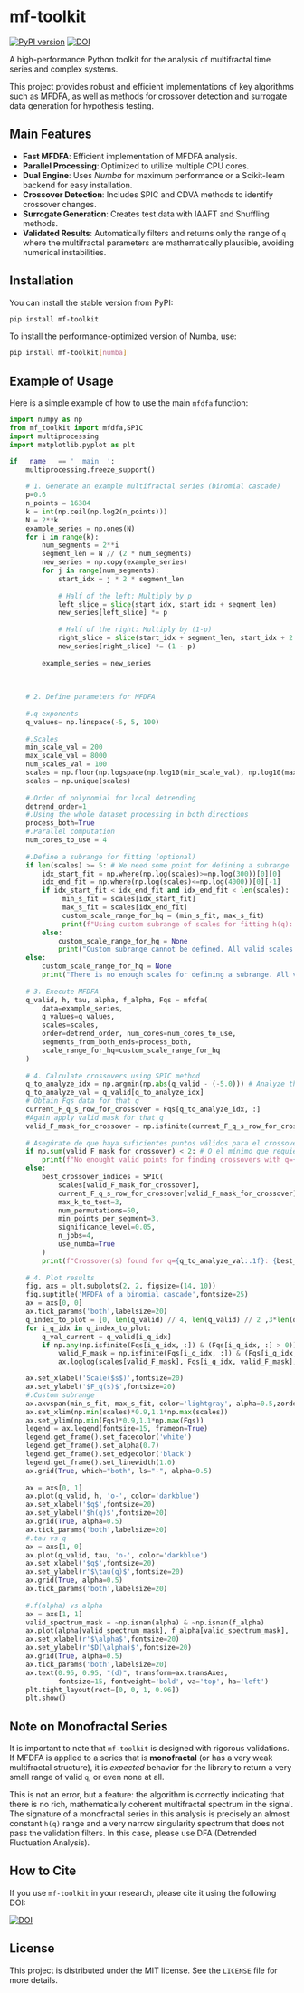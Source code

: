 # mf-toolkit

[![PyPI version](https://badge.fury.io/py/mf-toolkit.svg)](https://pypi.org/project/mf-toolkit/0.1.3/)
[![DOI](https://zenodo.org/badge/DOI/10.5281/zenodo.15858623.svg)](https://doi.org/10.5281/zenodo.15858623)

A high-performance Python toolkit for the analysis of multifractal time series and complex systems.

This project provides robust and efficient implementations of key algorithms such as MFDFA, as well as methods for crossover detection and surrogate data generation for hypothesis testing.

## Main Features

* **Fast MFDFA**: Efficient implementation of MFDFA analysis.
* **Parallel Processing**: Optimized to utilize multiple CPU cores.
* **Dual Engine**: Uses *Numba* for maximum performance or a Scikit-learn backend for easy installation.
* **Crossover Detection**: Includes SPIC and CDVA methods to identify crossover changes.
* **Surrogate Generation**: Creates test data with IAAFT and Shuffling methods.
* **Validated Results**: Automatically filters and returns only the range of `q` where the multifractal parameters are mathematically plausible, avoiding numerical instabilities.

## Installation

You can install the stable version from PyPI:

```bash
pip install mf-toolkit
```

To install the performance-optimized version of Numba, use:
```bash
pip install mf-toolkit[numba]
```

## Example of Usage

Here is a simple example of how to use the main `mfdfa` function:

```python
import numpy as np
from mf_toolkit import mfdfa,SPIC
import multiprocessing
import matplotlib.pyplot as plt 

if __name__ == '__main__':
    multiprocessing.freeze_support()
    
    # 1. Generate an example multifractal series (binomial cascade)
    p=0.6
    n_points = 16384
    k = int(np.ceil(np.log2(n_points)))
    N = 2**k
    example_series = np.ones(N)
    for i in range(k):
        num_segments = 2**i
        segment_len = N // (2 * num_segments)
        new_series = np.copy(example_series)
        for j in range(num_segments):
            start_idx = j * 2 * segment_len
                
            # Half of the left: Multiply by p
            left_slice = slice(start_idx, start_idx + segment_len)
            new_series[left_slice] *= p
                
            # Half of the right: Multiply by (1-p)
            right_slice = slice(start_idx + segment_len, start_idx + 2 * segment_len)
            new_series[right_slice] *= (1 - p)
                
        example_series = new_series
            
    
    
    # 2. Define parameters for MFDFA
    
    #.q exponents
    q_values= np.linspace(-5, 5, 100)
    
    #.Scales
    min_scale_val = 200
    max_scale_val = 8000
    num_scales_val = 100 
    scales = np.floor(np.logspace(np.log10(min_scale_val), np.log10(max_scale_val), num_scales_val)).astype(int)
    scales = np.unique(scales) 
    
    #.Order of polynomial for local detrending
    detrend_order=1
    #.Using the whole dataset processing in both directions
    process_both=True
    #.Parallel computation
    num_cores_to_use = 4 
    
    #.Define a subrange for fitting (optional)
    if len(scales) >= 5: # We need some point for defining a subrange
        idx_start_fit = np.where(np.log(scales)>=np.log(300))[0][0]
        idx_end_fit = np.where(np.log(scales)<=np.log(4000))[0][-1]
        if idx_start_fit < idx_end_fit and idx_end_fit < len(scales):
             min_s_fit = scales[idx_start_fit]
             max_s_fit = scales[idx_end_fit]
             custom_scale_range_for_hq = (min_s_fit, max_s_fit)
             print(f"Using custom subrange of scales for fitting h(q): {custom_scale_range_for_hq}")
        else:
            custom_scale_range_for_hq = None
            print("Custom subrange cannot be defined. All valid scales will be used.")
    else:
        custom_scale_range_for_hq = None 
        print("There is no enough scales for defining a subrange. All valid scales will be used")
    
    # 3. Execute MFDFA
    q_valid, h, tau, alpha, f_alpha, Fqs = mfdfa(
        data=example_series,
        q_values=q_values,
        scales=scales,
        order=detrend_order, num_cores=num_cores_to_use,
        segments_from_both_ends=process_both, 
        scale_range_for_hq=custom_scale_range_for_hq   
    )
    
    # 4. Calculate crossovers using SPIC method
    q_to_analyze_idx = np.argmin(np.abs(q_valid - (-5.0))) # Analyze the case of q=-5.0
    q_to_analyze_val = q_valid[q_to_analyze_idx]
    # Obtain Fqs data for that q
    current_F_q_s_row_for_crossover = Fqs[q_to_analyze_idx, :]
    #Again apply valid mask for that q
    valid_F_mask_for_crossover = np.isfinite(current_F_q_s_row_for_crossover) & (current_F_q_s_row_for_crossover > 0)
    
    # Asegúrate de que haya suficientes puntos válidos para el crossover
    if np.sum(valid_F_mask_for_crossover) < 2: # O el mínimo que requiera find_best_crossovers
        print(f"No enought valid points for finding crossovers with q={q_to_analyze_val:.1f}")
    else:
        best_crossover_indices = SPIC(
            scales[valid_F_mask_for_crossover], 
            current_F_q_s_row_for_crossover[valid_F_mask_for_crossover],
            max_k_to_test=3, 
            num_permutations=50, 
            min_points_per_segment=3, 
            significance_level=0.05,
            n_jobs=4,
            use_numba=True
        )
        print(f"Crossover(s) found for q={q_to_analyze_val:.1f}: {best_crossover_indices}")
        
    # 4. Plot results
    fig, axs = plt.subplots(2, 2, figsize=(14, 10))
    fig.suptitle('MFDFA of a binomial cascade',fontsize=25)
    ax = axs[0, 0]
    ax.tick_params('both',labelsize=20)
    q_index_to_plot = [0, len(q_valid) // 4, len(q_valid) // 2 ,3*len(q_valid) // 4,len(q_valid) - 1]
    for i_q_idx in q_index_to_plot:
        q_val_current = q_valid[i_q_idx]
        if np.any(np.isfinite(Fqs[i_q_idx, :]) & (Fqs[i_q_idx, :] > 0)):
            valid_F_mask = np.isfinite(Fqs[i_q_idx, :]) & (Fqs[i_q_idx, :] > 0)
            ax.loglog(scales[valid_F_mask], Fqs[i_q_idx, valid_F_mask], 'o-', label=f'q={q_val_current:.1f}',zorder=1)

    ax.set_xlabel('Scale($s$)',fontsize=20)
    ax.set_ylabel('$F_q(s)$',fontsize=20)
    #.Custom subrange
    ax.axvspan(min_s_fit, max_s_fit, color='lightgray', alpha=0.5,zorder=0)
    ax.set_xlim(np.min(scales)*0.9,1.1*np.max(scales))
    ax.set_ylim(np.min(Fqs)*0.9,1.1*np.max(Fqs))
    legend = ax.legend(fontsize=15, frameon=True)
    legend.get_frame().set_facecolor('white')      
    legend.get_frame().set_alpha(0.7)             
    legend.get_frame().set_edgecolor('black')
    legend.get_frame().set_linewidth(1.0)
    ax.grid(True, which="both", ls="-", alpha=0.5)
    
    ax = axs[0, 1]
    ax.plot(q_valid, h, 'o-', color='darkblue')
    ax.set_xlabel('$q$',fontsize=20)
    ax.set_ylabel('$h(q)$',fontsize=20)
    ax.grid(True, alpha=0.5)
    ax.tick_params('both',labelsize=20)
    #.tau vs q
    ax = axs[1, 0]
    ax.plot(q_valid, tau, 'o-', color='darkblue')
    ax.set_xlabel('$q$',fontsize=20)
    ax.set_ylabel(r'$\tau(q)$',fontsize=20)
    ax.grid(True, alpha=0.5)
    ax.tick_params('both',labelsize=20)
    
    #.f(alpha) vs alpha
    ax = axs[1, 1]
    valid_spectrum_mask = ~np.isnan(alpha) & ~np.isnan(f_alpha)
    ax.plot(alpha[valid_spectrum_mask], f_alpha[valid_spectrum_mask], 'o-', color='darkblue')
    ax.set_xlabel(r'$\alpha$',fontsize=20)
    ax.set_ylabel(r'$D(\alpha)$',fontsize=20)
    ax.grid(True, alpha=0.5)
    ax.tick_params('both',labelsize=20)
    ax.text(0.95, 0.95, "(d)", transform=ax.transAxes,
            fontsize=15, fontweight='bold', va='top', ha='left')
    plt.tight_layout(rect=[0, 0, 1, 0.96])
    plt.show()

```
## Note on Monofractal Series

It is important to note that `mf-toolkit` is designed with rigorous validations. If MFDFA is applied to a series that is **monofractal** (or has a very weak multifractal structure), it is *expected* behavior for the library to return a very small range of valid `q`, or even none at all.

This is not an error, but a feature: the algorithm is correctly indicating that there is no rich, mathematically coherent multifractal spectrum in the signal. The signature of a monofractal series in this analysis is precisely an almost constant `h(q)` range and a very narrow singularity spectrum that does not pass the validation filters. In this case, please use DFA (Detrended Fluctuation Analysis).

## How to Cite

If you use `mf-toolkit` in your research, please cite it using the following DOI:

[![DOI](https://zenodo.org/badge/DOI/TU_DOI_AQUI.svg)](https://doi.org/TU_DOI_AQUI)


## License

This project is distributed under the MIT license. See the `LICENSE` file for more details.
